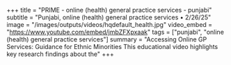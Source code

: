 +++
title = "PRIME - online (health) general practice services - punjabi"
subtitle = "Punjabi, online (health) general practice services • 2/26/25"
image = "/images/outputs/videos/hqdefault_health.jpg"
video_embed = "https://www.youtube.com/embed/jmbZFXpxaak"
tags = ["punjabi", "online (health) general practice services"]
summary = "Accessing Online GP Services: Guidance for Ethnic Minorities This educational video highlights key research findings about the"
+++
